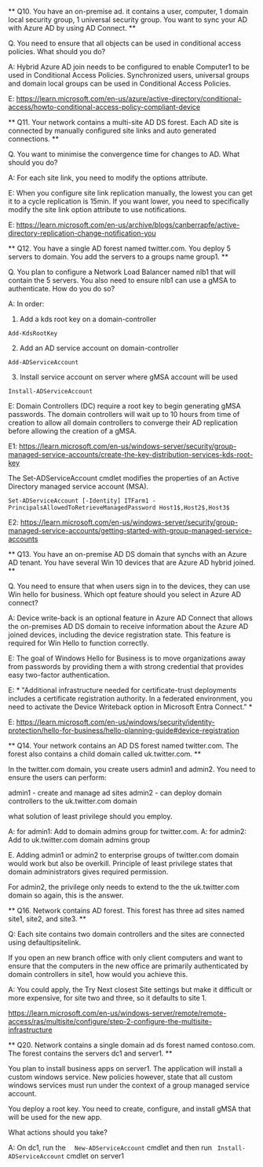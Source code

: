 ** Q10. You have an on-premise ad. it contains a user, computer, 1 domain local security group, 1 universal security group. You want to sync your AD with Azure AD by using AD Connect. **

Q. You need to ensure that all objects can be used in conditional access policies. What should you do?

A: Hybrid Azure AD join needs to be configured to enable Computer1 to be used in Conditional Access Policies. 
Synchronized users, universal groups and domain local groups can be used in Conditional Access Policies. 

E: https://learn.microsoft.com/en-us/azure/active-directory/conditional-access/howto-conditional-access-policy-compliant-device

** Q11. Your network contains a multi-site AD DS forest. Each AD site is connected by manually configured site links and auto generated connections. **

Q. You want to minimise the convergence time for changes to AD. What should you do? 

A: For each site link, you need to modify the options attribute. 

E: When you configure site link replication manually, the lowest you can get it to a cycle replication is 15min. If you want lower, you need to specifically modify 
the site link option attribute to use notifications. 

E: https://learn.microsoft.com/en-us/archive/blogs/canberrapfe/active-directory-replication-change-notification-you

** Q12. You have a single AD forest named twitter.com. You deploy 5 servers to domain. You add the servers to a groups name group1. **

Q. You plan to configure a Network Load Balancer named nlb1 that will contain the 5 servers. You also need to ensure nlb1 can use a gMSA to authenticate. How do you do so? 

A: In order: 
1. Add a kds root key on a domain-controller
````commandline
Add-KdsRootKey 
````
2. Add an AD service account on domain-controller 
````commandline
Add-ADServiceAccount
````
3. Install service account on server where gMSA account will be used
````commandline
Install-ADServiceAccount
````

E: Domain Controllers (DC) require a root key to begin generating gMSA passwords. 
The domain controllers will wait up to 10 hours from time of creation to allow all domain controllers to converge their AD replication before allowing the creation of a gMSA.

E1: https://learn.microsoft.com/en-us/windows-server/security/group-managed-service-accounts/create-the-key-distribution-services-kds-root-key

The Set-ADServiceAccount cmdlet modifies the properties of an Active Directory managed service account (MSA). 

````commandline
Set-ADServiceAccount [-Identity] ITFarm1 -PrincipalsAllowedToRetrieveManagedPassword Host1$,Host2$,Host3$
````
E2: https://learn.microsoft.com/en-us/windows-server/security/group-managed-service-accounts/getting-started-with-group-managed-service-accounts

** Q13. You have an on-premise AD DS domain that synchs with an Azure AD tenant. You have several Win 10 devices that are Azure AD hybrid joined. **

Q. You need to ensure that when users sign in to the devices, they can use Win hello for business. Which opt feature should you select in Azure AD connect?

A: Device write-back is an optional feature in Azure AD Connect that allows the on-premises AD DS domain to receive information about the Azure AD joined devices,
including the device registration state. This feature is required for Win Hello to function correctly. 

E: The goal of Windows Hello for Business is to move organizations away from passwords by providing them a with strong credential that provides easy two-factor authentication.

E: * "Additional infrastructure needed for certificate-trust deployments includes a certificate registration authority. 
In a federated environment, you need to activate the Device Writeback option in Microsoft Entra Connect." * 

E: https://learn.microsoft.com/en-us/windows/security/identity-protection/hello-for-business/hello-planning-guide#device-registration

** Q14. Your network contains an AD DS forest named twitter.com. The forest also contains a child domain called uk.twitter.com. **

In the twitter.com domain, you create users admin1 and admin2. You need to ensure the users can perform: 

admin1 - create and manage ad sites 
admin2 - can deploy domain controllers to the uk.twitter.com domain 

what solution of least privilege should you employ. 

A: for admin1: Add to domain admins group for twitter.com. 
A: for admin2: Add to uk.twitter.com domain admins group

E. Adding admin1 or admin2 to enterprise groups of twitter.com domain would work but also be overkill. Principle of least privilege states that domain administrators
gives required permission. 

For admin2, the privilege only needs to extend to the the uk.twitter.com domain so again, this is the answer. 

** Q16. Network contains AD forest. This forest has three ad sites named site1, site2, and site3.  **

Q: Each site contains two domain controllers and the sites are connected using defaultipsitelink. 

If you open an new branch office with only client computers and want to ensure that the computers in the new office are primarily 
authenticated by domain controllers in site1, how would you achieve this. 

A: You could apply, the Try Next closest Site settings but make it difficult or more expensive,
for site two and three, so it defaults to site 1. 

https://learn.microsoft.com/en-us/windows-server/remote/remote-access/ras/multisite/configure/step-2-configure-the-multisite-infrastructure

** Q20. Network contains a single domain ad ds forest named contoso.com. The forest contains the servers dc1 and server1. **

You plan to install business apps on server1. The application will install a custom windows service. New policies however, state that all 
custom windows services must run under the context of a group managed service account. 

You deploy a root key. You need to create, configure, and install gMSA that will be used for the new app. 

What actions should you take? 

A: On dc1, run the ```  New-ADServiceAccount``` cmdlet and then run `` Install-ADServiceAccount`` cmdlet on server1